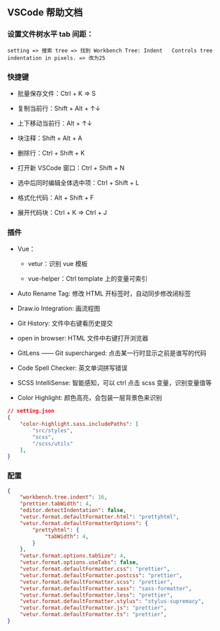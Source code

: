 ## VSCode 帮助文档

### 设置文件树水平 tab 间距：

```text
setting => 搜索 tree => 找到 Workbench Tree: Indent   Controls tree indentation in pixels. => 改为25
```

### 快捷键

- 批量保存文件：Ctrl + K => S

- 复制当前行：Shift + Alt + ↑↓

- 上下移动当前行：Alt + ↑↓

- 块注释：Shift + Alt + A

- 删除行：Ctrl + Shift + K

- 打开新 VSCode 窗口：Ctrl + Shift + N

- 选中后同时编辑全体选中项：Ctrl + Shift + L

- 格式化代码：Alt + Shift + F

- 展开代码块：Ctrl + K => Ctrl + J

### 插件

- Vue：

    - vetur：识别 vue 模板

    - vue-helper：Ctrl template 上的变量可索引

- Auto Rename Tag: 修改 HTML 开标签时，自动同步修改闭标签

- Draw.io Integration: 画流程图

- Git History: 文件中右键看历史提交

- open in browser: HTML 文件中右键打开浏览器

- GitLens —— Git supercharged: 点击某一行时显示之前是谁写的代码

- Code Spell Checker: 英文单词拼写错误

- SCSS IntelliSense: 智能感知，可以 ctrl 点击 scss 变量，识别变量值等

- Color Highlight: 颜色高亮，会包装一层背景色来识别

```json
// setting.json
{
    "color-highlight.sass.includePaths": [
        "src/styles", 
        "scss",
        "/scss/utils"
    ],
}
```

### 配置

```json
{
    "workbench.tree.indent": 16,
    "prettier.tabWidth": 4,
    "editor.detectIndentation": false,
    "vetur.format.defaultFormatter.html": "prettyhtml",
    "vetur.format.defaultFormatterOptions": {
        "prettyhtml": {
            "tabWidth": 4,
        }
    },
    "vetur.format.options.tabSize": 4,
    "vetur.format.options.useTabs": false,
    "vetur.format.defaultFormatter.css": "prettier",
    "vetur.format.defaultFormatter.postcss": "prettier",
    "vetur.format.defaultFormatter.scss": "prettier",
    "vetur.format.defaultFormatter.sass": "sass-formatter",
    "vetur.format.defaultFormatter.less": "prettier",
    "vetur.format.defaultFormatter.stylus": "stylus-supremacy",
    "vetur.format.defaultFormatter.js": "prettier",
    "vetur.format.defaultFormatter.ts": "prettier",
}
```